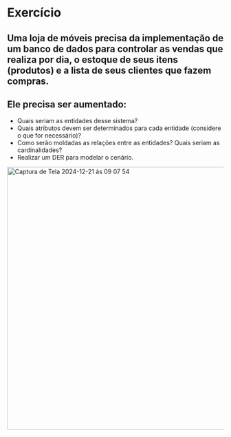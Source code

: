 # Exercício

## Uma loja de móveis precisa da implementação de um banco de dados para controlar as vendas que realiza por dia, o estoque de seus itens (produtos) e a lista de seus clientes que fazem compras.


## Ele precisa ser aumentado:

- Quais seriam as entidades desse sistema?
- Quais atributos devem ser determinados para cada entidade (considere o que for necessário)?
- Como serão moldadas as relações entre as entidades? Quais seriam as cardinalidades?
- Realizar um DER para modelar o cenário.


<img width="611" alt="Captura de Tela 2024-12-21 às 09 07 54" src="https://github.com/user-attachments/assets/304503ef-bba0-4d31-84a1-9167b8c92af1" />

